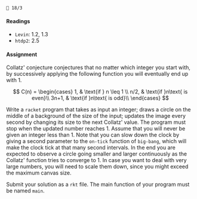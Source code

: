 `📆 18/3`

#### Readings

* `Levin`: 1.2, 1.3
* `htdp2`: 2.5

#### Assignment

Collatz' conjecture conjectures that no matter which integer you start
with, by successively applying the following function you will eventually end up
with 1.

$$
C(n) =
\begin{cases}
1, & \text{if } n \leq 1 \\
n/2, & \text{if }n\text{ is even}\\
3n+1, & \text{if }n\text{ is odd}\\
\end{cases}
$$

Write a `racket` program that takes as input an integer; draws a circle on
the middle of a background of the size of the input; updates the image every
second by changing its size to the next Collatz' value. The program must stop
when the updated number reaches 1. Assume that you will never be given an
integer less than 1. Note that you can slow down the clock by giving a second
parameter to the `on-tick` function of `big-bang`, which will make the clock
tick at that many second intervals. In the end you are expected to observe a
circle going smaller and larger continuously as the Collatz' function tries to
converge to 1. In case you want to deal with very large numbers, you will need
to scale them down, since you might exceed the maximum canvas size.


Submit your solution as a `rkt` file. The main function of your program must be
named `main`.
